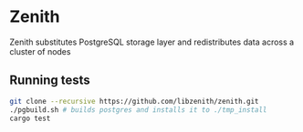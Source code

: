 # Zenith

Zenith substitutes PostgreSQL storage layer and redistributes data across a cluster of nodes

## Running tests

```sh
git clone --recursive https://github.com/libzenith/zenith.git
./pgbuild.sh # builds postgres and installs it to ./tmp_install
cargo test
```




